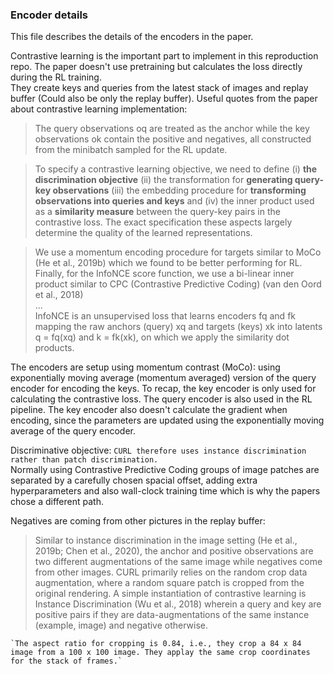 ### Encoder details
This file describes the details of the encoders in the paper.


Contrastive learning is the important part to implement in this reproduction repo. 
The paper doesn't use pretraining but calculates the loss directly during the RL training.  
They create keys and queries from the latest stack of images and replay buffer (Could also be only the replay buffer).
Useful quotes from the paper about contrastive learning implementation:
>  The query observations oq are treated as the
anchor while the key observations ok contain the positive and
negatives, all constructed from the minibatch sampled for the RL
update.


> To specify a contrastive learning objective,
we need to define (i) **the discrimination objective** (ii) the
transformation for **generating query-key observations** (iii)
the embedding procedure for **transforming observations into
queries and keys** and (iv) the inner product used as a **similarity 
measure** between the query-key pairs in the contrastive
loss. The exact specification these aspects largely determine
the quality of the learned representations.


> We use a momentum encoding procedure for
targets similar to MoCo (He et al., 2019b) which we found
to be better performing for RL. Finally, for the InfoNCE
score function, we use a bi-linear inner product similar to
CPC (Contrastive Predictive Coding) (van den Oord et al., 2018)  
> ...  
> InfoNCE is an unsupervised loss
that learns encoders fq and fk mapping the raw anchors
(query) xq and targets (keys) xk into latents q = fq(xq) and
k = fk(xk), on which we apply the similarity dot products.

The encoders are setup using momentum contrast (MoCo): using exponentially moving average (momentum averaged) version of the query encoder 
for encoding the keys. To recap, the key encoder is only used for calculating the contrastive loss. The query encoder is also used in the RL pipeline.
The key encoder also doesn't calculate the gradient when encoding, since the parameters are updated using the exponentially moving average of the query encoder.


Discriminative objective:
`
CURL therefore uses instance discrimination rather than patch discrimination.
`  
Normally using Contrastive Predictive Coding groups of image patches are separated 
by a carefully chosen spacial offset, adding extra hyperparameters and also wall-clock training time which is why the papers chose a different path.

Negatives are coming from other pictures in the replay buffer:
> Similar to instance discrimination in the image setting (He
et al., 2019b; Chen et al., 2020), the anchor and positive
observations are two different augmentations of the same
image while negatives come from other images. CURL primarily relies
on the random crop data augmentation, where a
random square patch is cropped from the original rendering.
> A simple instantiation of contrastive learning is Instance
Discrimination (Wu et al., 2018) wherein a query and key
are positive pairs if they are data-augmentations of the same
instance (example, image) and negative otherwise.
```
`The aspect ratio for cropping is 0.84, i.e., they crop a 84 x 84 image from a 100 x 100 image. They applay the same crop coordinates for the stack of frames.`
